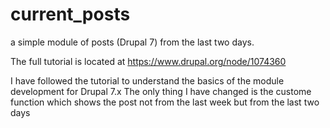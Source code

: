 # current_posts
a simple module of posts (Drupal 7) from the last two days.

The full tutorial is located at https://www.drupal.org/node/1074360

I have followed the tutorial to understand the basics of the module development for Drupal 7.x
The only thing I have changed is the custome function which shows the post not from the last week
but from the last two days
